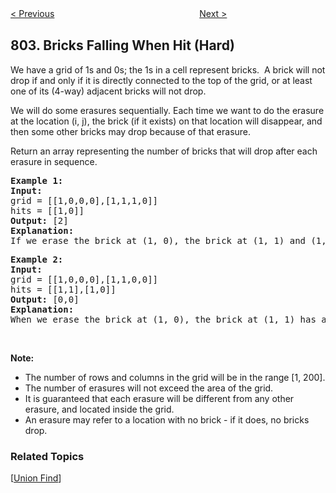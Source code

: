 <!--|This file generated by command(leetcode description); DO NOT EDIT.    |-->
<!--+----------------------------------------------------------------------+-->
<!--|@author    Openset <openset.wang@gmail.com>                           |-->
<!--|@link      https://github.com/openset                                 |-->
<!--|@home      https://github.com/openset/leetcode                        |-->
<!--+----------------------------------------------------------------------+-->

[< Previous](https://github.com/openset/leetcode/tree/master/problems/find-eventual-safe-states "Find Eventual Safe States")
　　　　　　　　　　　　　　　　
[Next >](https://github.com/openset/leetcode/tree/master/problems/unique-morse-code-words "Unique Morse Code Words")

## 803. Bricks Falling When Hit (Hard)

<p>We have a grid of 1s and 0s; the 1s in a cell represent bricks.&nbsp; A brick will not drop if and only if it is directly connected to the top of the grid, or at least one of its (4-way) adjacent bricks will not drop.</p>

<p>We will do some erasures&nbsp;sequentially. Each time we want to do the erasure at the location (i, j), the brick (if it exists) on that location will disappear, and then some other bricks may&nbsp;drop because of that&nbsp;erasure.</p>

<p>Return an array representing the number of bricks that will drop after each erasure in sequence.</p>

<pre>
<strong>Example 1:</strong>
<strong>Input:</strong> 
grid = [[1,0,0,0],[1,1,1,0]]
hits = [[1,0]]
<strong>Output:</strong> [2]
<strong>Explanation: </strong>
If we erase the brick at (1, 0), the brick at (1, 1) and (1, 2) will drop. So we should return 2.</pre>

<pre>
<strong>Example 2:</strong>
<strong>Input:</strong> 
grid = [[1,0,0,0],[1,1,0,0]]
hits = [[1,1],[1,0]]
<strong>Output:</strong> [0,0]
<strong>Explanation: </strong>
When we erase the brick at (1, 0), the brick at (1, 1) has already disappeared due to the last move. So each erasure will cause no bricks dropping.  Note that the erased brick (1, 0) will not be counted as a dropped brick.</pre>

<p>&nbsp;</p>

<p><strong>Note:</strong></p>

<ul>
	<li>The number of rows and columns in the grid will be in the range&nbsp;[1, 200].</li>
	<li>The number of erasures will not exceed the area of the grid.</li>
	<li>It is guaranteed that each erasure will be different from any other erasure, and located inside the grid.</li>
	<li>An erasure may refer to a location with no brick - if it does, no bricks drop.</li>
</ul>

### Related Topics
  [[Union Find](https://github.com/openset/leetcode/tree/master/tag/union-find/README.md)]
